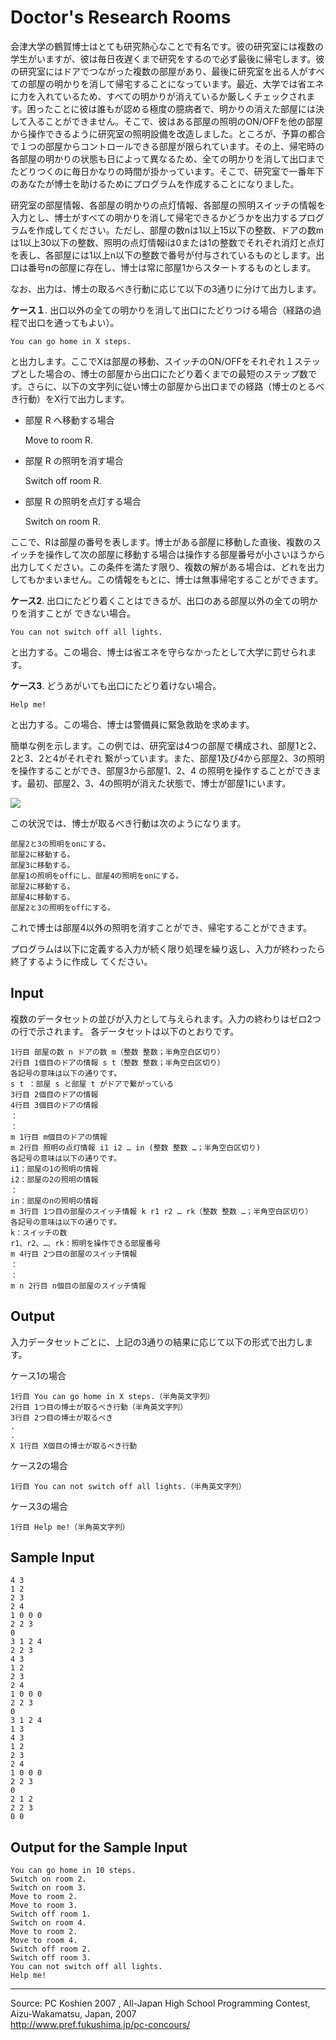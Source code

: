 # Doctor's Research Rooms

会津大学の鶴賀博士はとても研究熱心なことで有名です。彼の研究室には複数の学生がいますが、彼は毎日夜遅くまで研究をするので必ず最後に帰宅します。彼の研究室にはドアでつながった複数の部屋があり、最後に研究室を出る人がすべての部屋の明かりを消して帰宅することになっています。最近、大学では省エネに力を入れているため、すべての明かりが消えているか厳しくチェックされます。困ったことに彼は誰もが認める極度の臆病者で、明かりの消えた部屋には決して入ることができません。そこで、彼はある部屋の照明のON/OFFを他の部屋から操作できるように研究室の照明設備を改造しました。ところが、予算の都合で１つの部屋からコントロールできる部屋が限られています。その上、帰宅時の各部屋の明かりの状態も日によって異なるため、全ての明かりを消して出口までたどりつくのに毎日かなりの時間が掛かっています。そこで、研究室で一番年下のあなたが博士を助けるためにプログラムを作成することになりました。

研究室の部屋情報、各部屋の明かりの点灯情報、各部屋の照明スイッチの情報を入力とし、博士がすべての明かりを消して帰宅できるかどうかを出力するプログラムを作成してください。ただし、部屋の数nは1以上15以下の整数、ドアの数mは1以上30以下の整数、照明の点灯情報iは0または1の整数でそれぞれ消灯と点灯を表し、各部屋には1以上n以下の整数で番号が付与されているものとします。出口は番号nの部屋に存在し、博士は常に部屋1からスタートするものとします。

なお、出力は、博士の取るべき行動に応じて以下の3通りに分けて出力します。

**ケース１**. 出口以外の全ての明かりを消して出口にたどりつける場合（経路の過程で出口を通ってもよい）。

    You can go home in X steps.

と出力します。ここでXは部屋の移動、スイッチのON/OFFをそれぞれ１ステップとした場合の、博士の部屋から出口にたどり着くまでの最短のステップ数です。さらに、以下の文字列に従い博士の部屋から出口までの経路（博士のとるべき行動）をX行で出力します。

* 部屋 R へ移動する場合

    Move to room R.

* 部屋 R の照明を消す場合

    Switch off room R.

* 部屋 R の照明を点灯する場合

    Switch on room R.

ここで、Rは部屋の番号を表します。博士がある部屋に移動した直後、複数のスイッチを操作して次の部屋に移動する場合は操作する部屋番号が小さいほうから出力してください。この条件を満たす限り、複数の解がある場合は、どれを出力してもかまいません。この情報をもとに、博士は無事帰宅することができます。

**ケース2**. 出口にたどり着くことはできるが、出口のある部屋以外の全ての明かりを消すことが できない場合。

    You can not switch off all lights.

と出力する。この場合、博士は省エネを守らなかったとして大学に罰せられます。

**ケース3**. どうあがいても出口にたどり着けない場合。

    Help me!

と出力する。この場合、博士は警備員に緊急救助を求めます。

簡単な例を示します。この例では、研究室は4つの部屋で構成され、部屋1と2、2と3、2と4がそれぞれ 繋がっています。また、部屋1及び4から部屋2、3の照明を操作することができ、部屋3から部屋1、2、4 の照明を操作することができます。最初、部屋2、3、4の照明が消えた状態で、博士が部屋1にいます。

![][1]

この状況では、博士が取るべき行動は次のようになります。

    部屋2と3の照明をonにする。
    部屋2に移動する。
    部屋3に移動する。
    部屋1の照明をoffにし、部屋4の照明をonにする。
    部屋2に移動する。
    部屋4に移動する。
    部屋2と3の照明をoffにする。

これで博士は部屋4以外の照明を消すことができ、帰宅することができます。

プログラムは以下に定義する入力が続く限り処理を繰り返し、入力が終わったら終了するように作成し てください。

## Input

複数のデータセットの並びが入力として与えられます。入力の終わりはゼロ2つの行で示されます。 各データセットは以下のとおりです。

    1行目 部屋の数 n ドアの数 m（整数 整数；半角空白区切り）
    2行目 1個目のドアの情報 s t（整数 整数；半角空白区切り）
    各記号の意味は以下の通りです。
    s t ：部屋 s と部屋 t がドアで繋がっている
    3行目 2個目のドアの情報
    4行目 3個目のドアの情報
    ：
    ：
    m 1行目 m個目のドアの情報
    m 2行目 照明の点灯情報 i1 i2 … in (整数 整数 …；半角空白区切り)
    各記号の意味は以下の通りです。
    i1：部屋の1の照明の情報
    i2：部屋の2の照明の情報
    ：
    in：部屋のnの照明の情報
    m 3行目 1つ目の部屋のスイッチ情報 k r1 r2 … rk（整数 整数 …；半角空白区切り）
    各記号の意味は以下の通りです。
    k：スイッチの数
    r1、r2、…、rk：照明を操作できる部屋番号
    m 4行目 2つ目の部屋のスイッチ情報
    ：
    ：
    m n 2行目 n個目の部屋のスイッチ情報

## Output

入力データセットごとに、上記の3通りの結果に応じて以下の形式で出力します。

ケース1の場合

    1行目 You can go home in X steps.（半角英文字列）
    2行目 1つ目の博士が取るべき行動（半角英文字列）
    3行目 2つ目の博士が取るべき
    .
    .
    X 1行目 X個目の博士が取るべき行動

ケース2の場合

    1行目 You can not switch off all lights.（半角英文字列）

ケース3の場合

    1行目 Help me!（半角英文字列）

## Sample Input

    4 3
    1 2
    2 3
    2 4
    1 0 0 0
    2 2 3
    0
    3 1 2 4
    2 2 3
    4 3
    1 2
    2 3
    2 4
    1 0 0 0
    2 2 3
    0
    3 1 2 4
    1 3
    4 3
    1 2
    2 3
    2 4
    1 0 0 0
    2 2 3
    0
    2 1 2
    2 2 3
    0 0

## Output for the Sample Input

    You can go home in 10 steps.
    Switch on room 2.
    Switch on room 3.
    Move to room 2.
    Move to room 3.
    Switch off room 1.
    Switch on room 4.
    Move to room 2.
    Move to room 4.
    Switch off room 2.
    Switch off room 3.
    You can not switch off all lights.
    Help me!

* * *

Source: PC Koshien 2007 , All-Japan High School Programming Contest, Aizu-Wakamatsu, Japan, 2007   
<http://www.pref.fukushima.jp/pc-concours/>

[1]: IMAGE1/researchRoom.jpg
